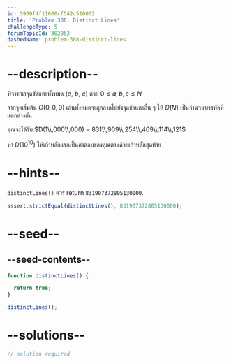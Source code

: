 ```yaml
---
id: 5900f4f11000cf542c510002
title: 'Problem 388: Distinct Lines'
challengeType: 5
forumTopicId: 302052
dashedName: problem-388-distinct-lines
---
```


# --description--

พิจารณาจุดขัดแตะทั้งหมด ($a$, $b$, $c$) ด้วย $0 ≤ a, b, c ≤ N$

จากจุดเริ่มต้น $O(0, 0, 0)$ เส้นทั้งหมดจะถูกลากไปยังจุดขัดแตะอื่น ๆ ให้ $D(N)$ เป็นจำนวนบรรทัดที่แตกต่างกัน

คุณจะได้รับ $D(1\\,000\\,000) = 831\\,909\\,254\\,469\\,114\\,121$

หา $D({10}^{10})$ ให้เก้าหลักแรกเป็นคำตอบของคุณตามด้วยเก้าหลักสุดท้าย

# --hints--

`distinctLines()` ควร return `831907372805130000`.

```js
assert.strictEqual(distinctLines(), 831907372805130000);
```

# --seed--

## --seed-contents--

```js
function distinctLines() {

  return true;
}

distinctLines();
```

# --solutions--

```js
// solution required
```
